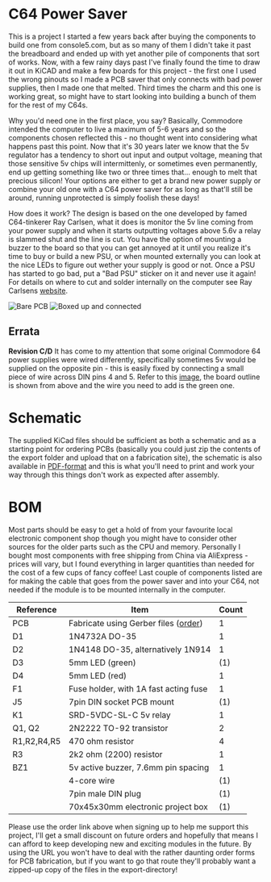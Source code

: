 # C64 Power Saver
This is a project I started a few years back after buying the components to build one from console5.com, but as so many of them I didn't take it past the breadboard and ended up with yet another pile of components that sort of works. Now, with a few rainy days past I've finally found the time to draw it out in KiCAD and make a few boards for this project - the first one I used the wrong pinouts so I made a PCB saver that only connects with bad power supplies, then I made one that melted. Third times the charm and this one is working great, so might have to start looking into building a bunch of them for the rest of my C64s.

Why you'd need one in the first place, you say? Basically, Commodore intended the computer to live a maximum of 5-6 years and so the components chosen reflected this - no thought went into considering what happens past this point. Now that it's 30 years later we know that the 5v regulator has a tendency to short out input and output voltage, meaning that those sensitive 5v chips will intermittenly, or sometimes even permanently, end up getting something like two or three times that... enough to melt that precious silicon! Your options are either to get a brand new power supply or combine your old one with a C64 power saver for as long as that'll still be around, running unprotected is simply foolish these days!

How does it work? The design is based on the one developed by famed C64-tinkerer Ray Carlsen, what it does is monitor the 5v line coming from your power supply and when it starts outputting voltages above 5.6v a relay is slammed shut and the line is cut. You have the option of mounting a buzzer to the board so that you can get annoyed at it until you realize it's time to buy or build a new PSU, or when mounted externally you can look at the nice LEDs to figure out wether your supply is good or not. Once a PSU has started to go bad, put a "Bad PSU" sticker on it and never use it again! For details on where to cut and solder internally on the computer see Ray Carlsens [website](http://personalpages.tds.net/~rcarlsen/cbm/c64/SAVER/MOBOs/).

![Bare PCB](https://github.com/tebl/C64-Power-Saver/raw/master/gallery/2018-11-01%2023.33.07.jpg)
![Boxed up and connected](https://github.com/tebl/C64-Power-Saver/raw/master/gallery/2018-11-04%2021.43.31.jpg)

## Errata
**Revision C/D**
It has come to my attention that some original Commodore 64 power supplies were wired differently, specifically sometimes 5v would be supplied on the opposite pin - this is easily fixed by connecting a small piece of wire across DIN pins 4 and 5. Refer to this [image](https://github.com/tebl/C64-Power-Saver/raw/master/gallery/revision_d_fix.PNG), the board outline is shown from above and the wire you need to add is the green one.

# Schematic
The supplied KiCad files should be sufficient as both a schematic and as a  starting point for ordering PCBs (basically you could just zip the contents of the export folder and upload that on a fabrication site), the schematic is also available in [PDF-format](https://github.com/tebl/C64-Power-Saver/raw/master/export/C64%20Power%20Saver.pdf) and this is what you'll need to print and work your way through this things don't work as expected after assembly.

# BOM
Most parts should be easy to get a hold of from your favourite local electronic component shop though you might have to consider other sources for the older parts such as the CPU and memory. Personally I bought most components with free shipping from China via AliExpress - prices will vary, but I found everything in larger quantities than needed for the cost of a few cups of fancy coffee! Last couple of components listed are for making the cable that goes from the power saver and into your C64, not needed if the module is to be mounted internally in the computer.

| Reference    | Item                                  | Count |
| ------------ | ------------------------------------- | ----- |
| PCB          | Fabricate using Gerber files ([order](https://www.pcbway.com/project/shareproject/W217819ASN17_C64_Power_Saver.html?inviteid=88707))  |     1 |
| D1           | 1N4732A DO-35                         |     1 |
| D2           | 1N4148 DO-35, alternatively 1N914     |     1 |
| D3           | 5mm LED (green)                       |   (1) |
| D4           | 5mm LED (red)                         |     1 |
| F1           | Fuse holder, with 1A fast acting fuse |     1 |
| J5           | 7pin DIN socket PCB mount             |   (1) |
| K1           | SRD-5VDC-SL-C 5v relay                |     1 |
| Q1, Q2       | 2N2222 TO-92 transistor               |     2 |
| R1,R2,R4,R5  | 470 ohm resistor                      |     4 |
| R3           | 2k2 ohm (2200) resistor               |     1 |
| BZ1          | 5v active buzzer, 7.6mm pin spacing   |     1 |
|              | 4-core wire                           |   (1) |
|              | 7pin male DIN plug                    |   (1) |
|              | 70x45x30mm electronic project box     |   (1) |

Please use the order link above when signing up to help me support this project, I'll get a small discount on future orders and hopefully that means I can afford to keep developing new and exciting modules in the future. By using the URL you won't have to deal with the rather daunting order forms for PCB fabrication, but if you want to go that route they'll probably want a zipped-up copy of the files in the export-directory!
